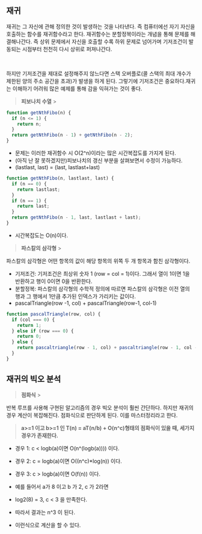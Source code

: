 ## 재귀

<p>재귀는 그 자신에 관해 정의한 것이 발생하는 것을 나타낸다. 즉 컴퓨터에선 자기 자신을 호출하는 함수를 재귀함수라고 한다. 재귀함수는 분할정복이라는 개념을 통해 문제를 해결해나간다. 즉 상위 문제에서 자신을 호출할 수록 하위 문제로 넘어가며 기저조건이 발동되는 시점부터 천천히 다시 상위로 퍼져나간다.</p><br />

<p>하지만 기저조건을 제대로 설정해주지 않느다면 스택 오버플로(콜 스택의 최대 개수가 제한된 양의 주소 공간을 초과)가 발생을 하게 된다. 그렇기에 기저조건은 중요하다.재귀는 이해하기 어려워 많은 예제를 통해 감을 익혀가는 것이 좋다.</p>

> **피보나치 수열** > <br />

```js
function getNthFibo(n) {
  if (n <= 1) {
    return n;
  }
  return getNthFibo(n - 1) + getNthFibo(n - 2);
}
```

- 문제는 이러한 재귀함수 시 O(2^n)이라는 많은 시간복잡도를 가지게 된다.
- (아직 난 잘 못하겠지만)피보나치의 갱신 부분을 살펴보면서 수정이 가능하다.
- (lastlast, last) = (last, lastlast+last)

```js
function getNthFibo(n, lastlast, last) {
  if (n == 0) {
    return lastlast;
  }
  if (n == 1) {
    return last;
  }
  return getNthFibo(n - 1, last, lastlast + last);
}
```

- 시간복잡도는 O(n)이다.
  <br />

> **파스칼의 삼각형** > <br />

<p>파스칼의 삼각형은 어떤 항목의 값이 해당 항목의 위쪽 두 개 항목과 함친 삼각형이다.</p>

- 기저조건: 기저조건은 최상위 숫자 1 (row = col = 1)이다. 그래서 열이 1이면 1을 반환하고 행이 0이면 0을 반환한다.
- 분할정복: 파스칼의 삼각형의 수학적 정의에 따르면 파스칼의 삼각형은 이전 열의 행과 그 행에서 1만큼 추가된 인덱스가 가리키는 값이다.
- pascalTriangle(row -1, col) + pascalTriangle(row-1, col-1)

```js
function pascalTriangle(row, col) {
  if (col === 0) {
    return 1;
  } else if (row === 0) {
    return 0;
  } else {
    return pascaltriangle(row - 1, col) + pascaltriangle(row - 1, col - 1);
  }
}
```

## 재귀의 빅오 분석

> **점화식** > <br/>

<p>반복 루프를 사용해 구현된 알고리즘의 경우 빅오 분석이 훨씬 간단하다. 하지만 재귀의 경우 계산이 복잡해진다. 점화식으로 판단하게 된다. 이를 마스터정리라고 한다.</p>

> **a>=1 이고 b>=1 인 T(n) = aT(n/b) + O(n^c)형태의 점화식이 있을 때, 세가지경우가 존재한다.**

- 경우 1: c < logb(a)이면 O(n^(logb(a)))) 이다.
- 경우 2: c = logb(a)이면 O((n^c)\*log(n)) 이다.
- 경우 3: c > logb(a)이면 O(f(n)) 이다.
  <br/>

- 예를 들어서 a가 8 이고 b 가 2, c 가 2라면
- log2(8) = 3, c < 3 을 만족한다.
- 따라서 결과는 n^3 이 된다.
- 이런식으로 계산을 할 수 있다.
